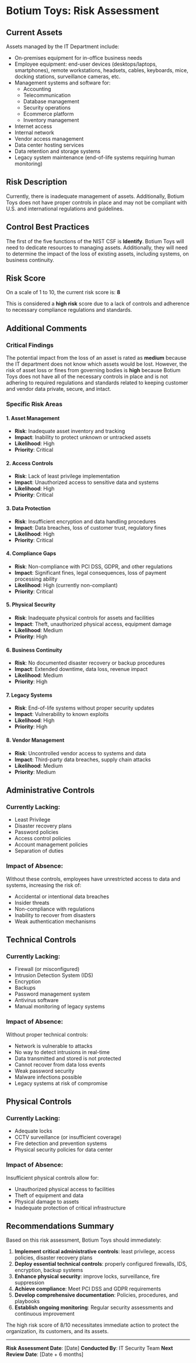 # Botium Toys: Risk Assessment

## Current Assets

Assets managed by the IT Department include:
- On-premises equipment for in-office business needs
- Employee equipment: end-user devices (desktops/laptops, smartphones), remote workstations, headsets, cables, keyboards, mice, docking stations, surveillance cameras, etc.
- Management systems and software for:
  - Accounting
  - Telecommunication
  - Database management
  - Security operations
  - Ecommerce platform
  - Inventory management
- Internet access
- Internal network
- Vendor access management
- Data center hosting services
- Data retention and storage systems
- Legacy system maintenance (end-of-life systems requiring human monitoring)

## Risk Description

Currently, there is inadequate management of assets. Additionally, Botium Toys does not have proper controls in place and may not be compliant with U.S. and international regulations and guidelines.

## Control Best Practices

The first of the five functions of the NIST CSF is **Identify**. Botium Toys will need to dedicate resources to managing assets. Additionally, they will need to determine the impact of the loss of existing assets, including systems, on business continuity.

## Risk Score

On a scale of 1 to 10, the current risk score is: **8**

This is considered a **high risk** score due to a lack of controls and adherence to necessary compliance regulations and standards.

## Additional Comments

### Critical Findings

The potential impact from the loss of an asset is rated as **medium** because the IT department does not know which assets would be lost. However, the risk of asset loss or fines from governing bodies is **high** because Botium Toys does not have all of the necessary controls in place and is not adhering to required regulations and standards related to keeping customer and vendor data private, secure, and intact.

### Specific Risk Areas

#### 1. **Asset Management**
- **Risk**: Inadequate asset inventory and tracking
- **Impact**: Inability to protect unknown or untracked assets
- **Likelihood**: High
- **Priority**: Critical

#### 2. **Access Controls**
- **Risk**: Lack of least privilege implementation
- **Impact**: Unauthorized access to sensitive data and systems
- **Likelihood**: High
- **Priority**: Critical

#### 3. **Data Protection**
- **Risk**: Insufficient encryption and data handling procedures
- **Impact**: Data breaches, loss of customer trust, regulatory fines
- **Likelihood**: High
- **Priority**: Critical

#### 4. **Compliance Gaps**
- **Risk**: Non-compliance with PCI DSS, GDPR, and other regulations
- **Impact**: Significant fines, legal consequences, loss of payment processing ability
- **Likelihood**: High (currently non-compliant)
- **Priority**: Critical

#### 5. **Physical Security**
- **Risk**: Inadequate physical controls for assets and facilities
- **Impact**: Theft, unauthorized physical access, equipment damage
- **Likelihood**: Medium
- **Priority**: High

#### 6. **Business Continuity**
- **Risk**: No documented disaster recovery or backup procedures
- **Impact**: Extended downtime, data loss, revenue impact
- **Likelihood**: Medium
- **Priority**: High

#### 7. **Legacy Systems**
- **Risk**: End-of-life systems without proper security updates
- **Impact**: Vulnerability to known exploits
- **Likelihood**: High
- **Priority**: High

#### 8. **Vendor Management**
- **Risk**: Uncontrolled vendor access to systems and data
- **Impact**: Third-party data breaches, supply chain attacks
- **Likelihood**: Medium
- **Priority**: Medium

## Administrative Controls

### Currently Lacking:
- Least Privilege
- Disaster recovery plans
- Password policies
- Access control policies
- Account management policies
- Separation of duties

### Impact of Absence:
Without these controls, employees have unrestricted access to data and systems, increasing the risk of:
- Accidental or intentional data breaches
- Insider threats
- Non-compliance with regulations
- Inability to recover from disasters
- Weak authentication mechanisms

## Technical Controls

### Currently Lacking:
- Firewall (or misconfigured)
- Intrusion Detection System (IDS)
- Encryption
- Backups
- Password management system
- Antivirus software
- Manual monitoring of legacy systems

### Impact of Absence:
Without proper technical controls:
- Network is vulnerable to attacks
- No way to detect intrusions in real-time
- Data transmitted and stored is not protected
- Cannot recover from data loss events
- Weak password security
- Malware infections possible
- Legacy systems at risk of compromise

## Physical Controls

### Currently Lacking:
- Adequate locks
- CCTV surveillance (or insufficient coverage)
- Fire detection and prevention systems
- Physical security policies for data center

### Impact of Absence:
Insufficient physical controls allow for:
- Unauthorized physical access to facilities
- Theft of equipment and data
- Physical damage to assets
- Inadequate protection of critical infrastructure

## Recommendations Summary

Based on this risk assessment, Botium Toys should immediately:

1. **Implement critical administrative controls**: least privilege, access policies, disaster recovery plans
2. **Deploy essential technical controls**: properly configured firewalls, IDS, encryption, backup systems
3. **Enhance physical security**: improve locks, surveillance, fire suppression
4. **Achieve compliance**: Meet PCI DSS and GDPR requirements
5. **Develop comprehensive documentation**: Policies, procedures, and playbooks
6. **Establish ongoing monitoring**: Regular security assessments and continuous improvement

The high risk score of 8/10 necessitates immediate action to protect the organization, its customers, and its assets.

---

**Risk Assessment Date**: [Date]
**Conducted By**: IT Security Team
**Next Review Date**: [Date + 6 months]
